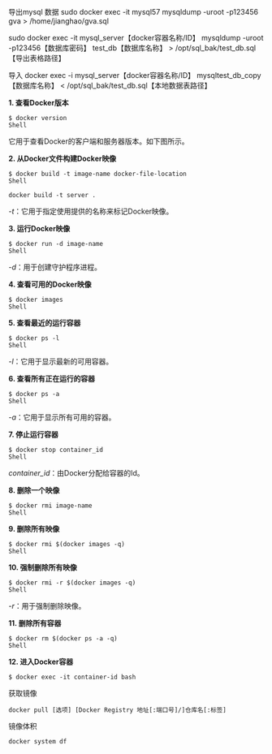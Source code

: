 导出mysql 数据
 sudo docker exec -it mysql57 mysqldump -uroot -p123456 gva > /home/jianghao/gva.sql

sudo docker exec -it  mysql_server【docker容器名称/ID】 mysqldump -uroot -p123456【数据库密码】 test_db【数据库名称】 > /opt/sql_bak/test_db.sql【导出表格路径】

导入
docker exec -i  mysql_server【docker容器名称/ID】 mysqltest_db_copy【数据库名称】 < /opt/sql_bak/test_db.sql【本地数据表路径】



**1. 查看Docker版本**

```shell
$ docker version
Shell
```

它用于查看Docker的客户端和服务器版本。如下图所示。

**2. 从Docker文件构建Docker映像**

```shell
$ docker build -t image-name docker-file-location
Shell

docker build -t server .
```

*-t*：它用于指定使用提供的名称来标记Docker映像。

**3. 运行Docker映像**

```shell
$ docker run -d image-name
Shell
```

*-d*：用于创建守护程序进程。

**4. 查看可用的Docker映像**

```shell
$ docker images
Shell
```

**5. 查看最近的运行容器**

```shell
$ docker ps -l
Shell
```

*-l*：它用于显示最新的可用容器。

**6. 查看所有正在运行的容器**

```shell
$ docker ps -a
Shell
```

*-a*：它用于显示所有可用的容器。

**7. 停止运行容器**

```shell
$ docker stop container_id
Shell
```

*container_id*：由Docker分配给容器的Id。

**8. 删除一个映像**

```shell
$ docker rmi image-name
Shell
```

**9. 删除所有映像**

```shell
$ docker rmi $(docker images -q)
Shell
```

**10. 强制删除所有映像**

```shell
$ docker rmi -r $(docker images -q)
Shell
```

*-r*：用于强制删除映像。

**11. 删除所有容器**

```shell
$ docker rm $(docker ps -a -q)
Shell
```

**12. 进入Docker容器**

```shell
$ docker exec -it container-id bash
```



获取镜像

```shell
docker pull [选项] [Docker Registry 地址[:端口号]/]仓库名[:标签]
```

镜像体积

```shell
docker system df
```

